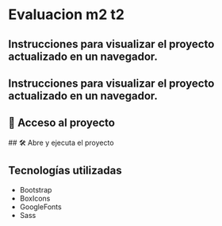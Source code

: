 # Evaluacion m2 t2

## Instrucciones para visualizar el proyecto actualizado en un navegador.

## Instrucciones para visualizar el proyecto actualizado en un navegador.

## 📁 Acceso al proyecto

\## 🛠️ Abre y ejecuta el proyecto

## Tecnologías utilizadas
* Bootstrap
* BoxIcons
* GoogleFonts
* Sass
